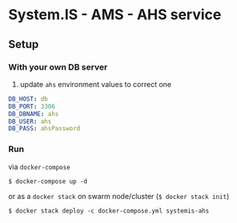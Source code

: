 # System.IS - AMS - AHS service

## Setup

### With your own DB server

1. update `ahs` environment values to correct one

```yaml
DB_HOST: db
DB_PORT: 3306
DB_DBNAME: ahs
DB_USER: ahs
DB_PASS: ahsPassword
```

### Run

via `docker-compose`

```shell
$ docker-compose up -d
```

or as a `docker stack` on swarm node/cluster (`$ docker stack init`)

```shell
$ docker stack deploy -c docker-compose.yml systemis-ahs
```
